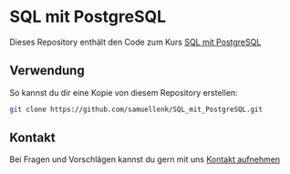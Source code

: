 # SQL mit PostgreSQL

Dieses Repository enthält den Code zum Kurs [SQL mit PostgreSQL](https://linux-trainings.de/sql-mit-postgresql/)

## Verwendung

So kannst du dir eine Kopie von diesem Repository erstellen:

```bash
git clone https://github.com/samuellenk/SQL_mit_PostgreSQL.git
```

## Kontakt

Bei Fragen und Vorschlägen kannst du gern mit uns [Kontakt aufnehmen](https://linux-trainings.de/kontakt/)
